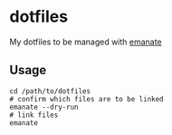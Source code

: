 # dotfiles
My dotfiles to be managed with [emanate](https://github.com/duckinator/emanate)

## Usage
```
cd /path/to/dotfiles
# confirm which files are to be linked
emanate --dry-run
# link files
emanate
```
